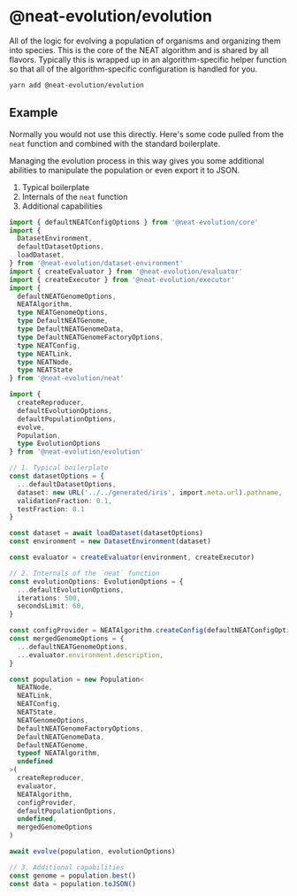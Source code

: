 # @neat-evolution/evolution

All of the logic for evolving a population of organisms and organizing them into species. This is the core of the NEAT algorithm and is shared by all flavors. Typically this is wrapped up in an algorithm-specific helper function so that all of the algorithm-specific configuration is handled for you.

```sh
yarn add @neat-evolution/evolution
```

## Example

Normally you would not use this directly. Here's some code pulled from the `neat` function and combined with the standard boilerplate.

Managing the evolution process in this way gives you some additional abilities to manipulate the population or even export it to JSON.

1. Typical boilerplate
2. Internals of the `neat` function
3. Additional capabilities

```ts
import { defaultNEATConfigOptions } from '@neat-evolution/core'
import {
  DatasetEnvironment,
  defaultDatasetOptions,
  loadDataset,
} from '@neat-evolution/dataset-environment'
import { createEvaluator } from '@neat-evolution/evaluator'
import { createExecutor } from '@neat-evolution/executor'
import {
  defaultNEATGenomeOptions,
  NEATAlgorithm,
  type NEATGenomeOptions,
  type DefaultNEATGenome,
  type DefaultNEATGenomeData,
  type DefaultNEATGenomeFactoryOptions,
  type NEATConfig,
  type NEATLink,
  type NEATNode,
  type NEATState
} from '@neat-evolution/neat'

import {
  createReproducer,
  defaultEvolutionOptions,
  defaultPopulationOptions,
  evolve,
  Population,
  type EvolutionOptions
} from '@neat-evolution/evolution'

// 1. Typical boilerplate
const datasetOptions = {
  ...defaultDatasetOptions,
  dataset: new URL('../../generated/iris', import.meta.url).pathname,
  validationFraction: 0.1,
  testFraction: 0.1
}

const dataset = await loadDataset(datasetOptions)
const environment = new DatasetEnvironment(dataset)

const evaluator = createEvaluator(environment, createExecutor)

// 2. Internals of the `neat` function
const evolutionOptions: EvolutionOptions = {
  ...defaultEvolutionOptions,
  iterations: 500,
  secondsLimit: 60,
}

const configProvider = NEATAlgorithm.createConfig(defaultNEATConfigOptions)
const mergedGenomeOptions = {
  ...defaultNEATGenomeOptions,
  ...evaluator.environment.description,
}

const population = new Population<
  NEATNode,
  NEATLink,
  NEATConfig,
  NEATState,
  NEATGenomeOptions,
  DefaultNEATGenomeFactoryOptions,
  DefaultNEATGenomeData,
  DefaultNEATGenome,
  typeof NEATAlgorithm,
  undefined
>(
  createReproducer,
  evaluator,
  NEATAlgorithm,
  configProvider,
  defaultPopulationOptions,
  undefined,
  mergedGenomeOptions
)

await evolve(population, evolutionOptions)

// 3. Additional capabilities
const genome = population.best()
const data = population.toJSON()
```
